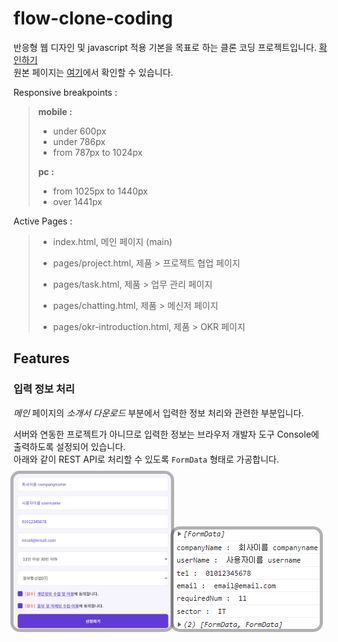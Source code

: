 # flow-clone-coding
반응형 웹 디자인 및 javascript 적용 기본을 목표로 하는 클론 코딩 프로젝트입니다. [확인하기](https://juunie-roh.github.io/flow-clone-coding/, "flow clone coding")   
원본 페이지는 [여기](https://flow.team/kr/index, "flow KR")에서 확인할 수 있습니다.   

Responsive breakpoints :
> **mobile :**   
> * under 600px
> * under 786px
> * from 787px to 1024px
>    
> **pc :**
> * from 1025px to 1440px
> * over 1441px

Active Pages :
> * index.html, 메인 페이지 (main)
>
> * pages/project.html, 제품 > 프로젝트 협업 페이지
> * pages/task.html, 제품 > 업무 관리 페이지
> * pages/chatting.html, 제품 > 메신저 페이지
> * pages/okr-introduction.html, 제품 > OKR 페이지

## Features

### 입력 정보 처리

*메인* 페이지의 *소개서 다운로드* 부분에서 입력한 정보 처리와 관련한 부분입니다.   

서버와 연동한 프로젝트가 아니므로 입력한 정보는 브라우저 개발자 도구 Console에 출력하도록 설정되어 있습니다.   
아래와 같이 REST API로 처리할 수 있도록 `FormData` 형태로 가공합니다.

<img src="./images/readme/formdata.png" alt="" width="50%" height=""
     style="border-radius: 10px;
            box-shadow: 0 0 0 5px rgba(0, 0, 0, 0.3);"/>
<img src="./images/readme/formdata_console.png" alt="" width="" height=""
     style="border-radius: 10px;
            box-shadow: 0 0 0 5px rgba(0, 0, 0, 0.3);"/>
